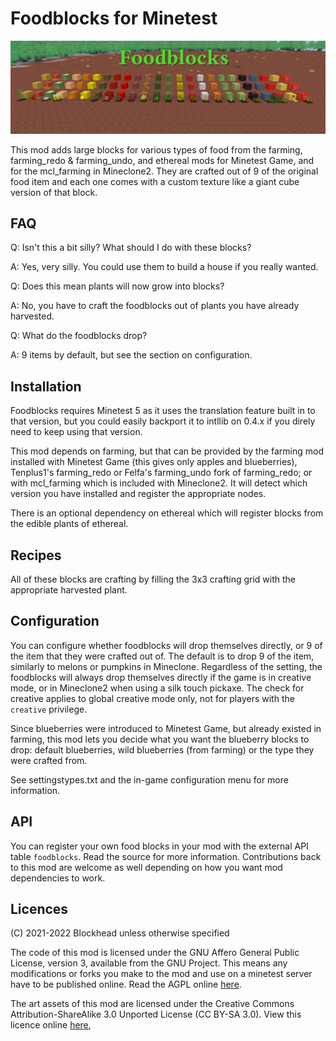 # Foodblocks for Minetest

![A screenshot of all the food blocks in the mod lined up in a row with their constituent plants in front of them.](screenshot.jpg)

This mod adds large blocks for various types of food from the farming,
farming\_redo & farming\_undo, and ethereal mods for Minetest Game, and for the
mcl\_farming in Mineclone2. They are crafted out of 9 of the original food item
and each one comes with a custom texture like a giant cube version of that
block.

## FAQ

Q: Isn't this a bit silly? What should I do with these blocks?

A: Yes, very silly. You could use them to build a house if you really wanted.

Q: Does this mean plants will now grow into blocks?

A: No, you have to craft the foodblocks out of plants you have already
harvested.

Q: What do the foodblocks drop?

A: 9 items by default, but see the section on configuration.

## Installation

Foodblocks requires Minetest 5 as it uses the translation feature built in to that version, but you could easily backport it to intllib on 0.4.x if you direly need to keep using that version.

This mod depends on farming, but that can be provided by the farming mod
installed with Minetest Game (this gives only apples and blueberries),
Tenplus1's farming\_redo or Felfa's farming\_undo fork of farming\_redo; or with
mcl\_farming which is included with Mineclone2. It will detect which version you
have installed and register the appropriate nodes.

There is an optional dependency on ethereal which will register blocks from the edible plants of ethereal.

## Recipes

All of these blocks are crafting by filling the 3x3 crafting grid with the appropriate harvested plant.

## Configuration

You can configure whether foodblocks will drop themselves directly, or 9 of
the item that they were crafted out of. The default is to drop 9 of the item,
similarly to melons or pumpkins in Mineclone. Regardless of the setting, the
foodblocks will always drop themselves directly if the game is in creative mode,
or in Mineclone2 when using a silk touch pickaxe. The check for creative applies
to global creative mode only, not for players with the `creative` privilege.

Since blueberries were introduced to Minetest Game, but already existed in
farming, this mod lets you decide what you want the blueberry blocks to drop:
default blueberries, wild blueberries (from farming) or the type they were
crafted from.

See settingstypes.txt and the in-game configuration menu for more information.

## API

You can register your own food blocks in your mod with the external API table `foodblocks`. Read the source for more information. Contributions back to this mod are welcome as well depending on how you want mod dependencies to work.

## Licences

(C) 2021-2022 Blockhead unless otherwise specified

The code of this mod is licensed under the GNU Affero General Public License, version 3, available from the GNU Project. This means any modifications or forks you make to the mod and use on a minetest server have to be published online. Read the AGPL online [here](https://www.gnu.org/licenses/agpl-3.0.en.html).

The art assets of this mod are licensed under the Creative Commons  Attribution-ShareAlike 3.0 Unported License (CC BY-SA 3.0). View this licence online [here](https://creativecommons.org/licenses/by-sa/3.0/),

